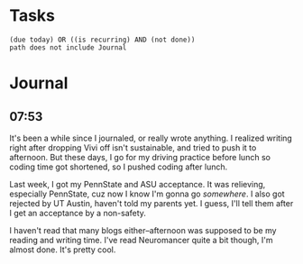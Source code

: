 # Tasks
```tasks
(due today) OR ((is recurring) AND (not done))
path does not include Journal
```
# Journal
## 07:53
It's been a while since I journaled, or really wrote anything. I realized writing right after dropping Vivi off isn't sustainable, and tried to push it to afternoon. But these days, I go for my driving practice before lunch so coding time got shortened, so I pushed coding after lunch.

Last week, I got my PennState and ASU acceptance. It was relieving, especially PennState, cuz now I know I'm gonna go _somewhere_. I also got rejected by UT Austin, haven't told my parents yet. I guess, I'll tell them after I get an acceptance by a non-safety.

I haven't read that many blogs either–afternoon was supposed to be my reading and writing time. I've read Neuromancer quite a bit though, I'm almost done. It's pretty cool.